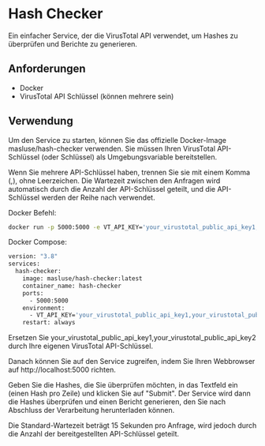 # Hash Checker

Ein einfacher Service, der die VirusTotal API verwendet, um Hashes zu überprüfen und Berichte zu generieren.

## Anforderungen

- Docker
- VirusTotal API Schlüssel (können mehrere sein)

## Verwendung

Um den Service zu starten, können Sie das offizielle Docker-Image masluse/hash-checker verwenden. Sie müssen Ihren VirusTotal API-Schlüssel (oder Schlüssel) als Umgebungsvariable bereitstellen.

Wenn Sie mehrere API-Schlüssel haben, trennen Sie sie mit einem Komma (,), ohne Leerzeichen. Die Wartezeit zwischen den Anfragen wird automatisch durch die Anzahl der API-Schlüssel geteilt, und die API-Schlüssel werden der Reihe nach verwendet.

Docker Befehl:

``` bash
docker run -p 5000:5000 -e VT_API_KEY='your_virustotal_public_api_key1,your_virustotal_public_api_key2' masluse/hash-checker
```

Docker Compose:

``` Dockerfile
version: "3.8"
services:
  hash-checker:
    image: masluse/hash-checker:latest
    container_name: hash-checker
    ports:
      - 5000:5000
    environment:
      - VT_API_KEY='your_virustotal_public_api_key1,your_virustotal_public_api_key2'
    restart: always
```

Ersetzen Sie your_virustotal_public_api_key1,your_virustotal_public_api_key2 durch Ihre eigenen VirusTotal API-Schlüssel.

Danach können Sie auf den Service zugreifen, indem Sie Ihren Webbrowser auf http://localhost:5000 richten.

Geben Sie die Hashes, die Sie überprüfen möchten, in das Textfeld ein (einen Hash pro Zeile) und klicken Sie auf "Submit". Der Service wird dann die Hashes überprüfen und einen Bericht generieren, den Sie nach Abschluss der Verarbeitung herunterladen können.

Die Standard-Wartezeit beträgt 15 Sekunden pro Anfrage, wird jedoch durch die Anzahl der bereitgestellten API-Schlüssel geteilt.
